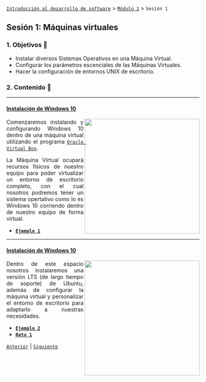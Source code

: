 [`Introducción al desarrollo de software`](../../README.md) > [`Módulo 1`](../README.md) > `Sesión 1`

## Sesión 1: Máquinas virtuales 

<div style="text-align: justify;">

### 1. Objetivos :dart:

 - Instalar diversos Sistemas Operativos en una Máquina Virtual.
 - Configurar los parámetros escenciales de las Máquinas Virtuales.
 - Hacer la configuración de entornos UNIX de escritorio.

### 2. Contenido :blue_book:

 ---

 #### <ins> Instalación de Windows 10 </ins>

 <img src="https://banner2.cleanpng.com/20180403/see/kisspng-windows-10-iot-microsoft-windows-iot-10-5ac43d72549f17.0983668915228102263466.jpg" align="right" width="300"> 

Comenzaremos instalando y configurando Windows 10 dentro de una máquina virtual utilizando el programa [`Oracle Virtual Box`](https://www.virtualbox.org/).

La Máquina Virtual ocupará recursos físicos de nuestro equipo para poder virtualizar un entorno de escritorio completo, con el cual nosotros podremos tener un sistema opertativo como lo es Windows 10 corriendo dentro de nuestro equipo de forma virtual.

- [**`Ejemplo 1`**](Ejemplo-01/README.md)

--- 

#### <ins> Instalación de Windows 10 </ins>

 <img src="https://img2.gratispng.com/20180316/wse/kisspng-ubuntu-logo-operating-systems-linux-distribution-pictures-of-people-holding-hands-5aac62ef8330e7.1883812015212469595374.jpg" align="right" width="300"> 

Dentro de este espacio nosotros instalaremos una versión LTS (de largo tiempo de soporte) de Ubuntu, además de configurar la máquina virtual y personalizar el entorno de escritorio para adaptarlo a nuestras necesidades.

- [**`Ejemplo 2`**](Ejemplo-02/README.md)
- [**`Reto 1`**](Reto-01/README.md)

 [`Anterior`](../README.md) | [`Siguiente`](Ejemplo-01/README.md)